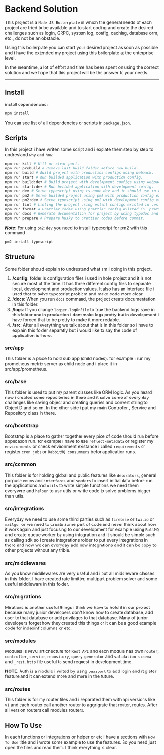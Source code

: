 # Backend Solution

This project is a `Node JS Boilerplate` in which the general needs of each project are tried to be available and to start coding and create the desired challenges such as login, GRPC, system log, config, caching, database orm, etc., do not be an obstacle.

Using this boilerplate you can start your desired project as soon as possible and i have the extended my project using this boilerplate at the enterprise level.

In the meantime, a lot of effort and time has been spent on using the correct solution and we hope that this project will be the answer to your needs.

---

## Install

install dependencies:

```bash
npm install
```

You can see list of all dependencies or scripts in `package.json`.
&nbsp;

## Scripts

In this project i have writen some script and i explate them step by step to undrestand `why` and `how`.
&nbsp;

```bash
npm run kill # Kill or clear port.
npm run prebuild # Remove last build folder before new build.
npm run build # Build project with production configs using webpack.
npm run start # Run builded application with production config.
npm run build:dev # Build project with development configs using webpack.
npm run start:dev # Run builded application with development config.
npm run dev # Serve typescript using ts-node-dev and it should use in development time.
npm run pm2 # Serve builded project using pm2 with production config existed in ecosystem.config.js file.
npm run pm2:dev # Serve typescript using pm2 with development config existed in ecosystem.config.js file.
npm run lint # Linting the project using eslint configs existed in .eslintrc.yml file.
npm run format # Prettier codes using prettier config existed in .prettierrc file.
npm run docs # Generate documentation for project by using typodoc and configuration is in typedoc.json file.
npm run prepare # Prepare husky to prettier codes before commit.
```

_**Note**_: For using `pm2:dev` you need to install typescript for pm2 with this command

```bash
pm2 install typescript
```

## Structure

Some folder should explain to undrestand what am i doing in this project.

1. **/config**: folder is configuration files i used in hole project and it is not secure most of the time. It has three different config files to separate local, development and production values. It also has an interface file i used that to solve typescript problem and make code more clear.
2. /**docs**: When you run `docs` command, the project create documentation in this folder.
3. **/logs**: If you change `logger.logOnFile` to true the backend logs save in this folder and in production i dont make logs pretty but in development i have forced that to be pretty to make it more redable.
4. **/src**: After all everything we talk about that is in this folder so i have to explain this folder separatly but i would like to say the code of application is there.
&nbsp;

### src/app

This folder is a place to hold sub app (child nodes).
for example i run my prometheus metric server as child node and i place it in src/app/prometheus.
&nbsp;

### src/base

This folder is used to put my parent classes like ORM logic. As you heard now i created some repositories in there and it solve some of every day chalanges like saving object and creating queries and convert string to ObjectID and so on.
In the other side i put my main Controller , Service and Repository class in there.
&nbsp;

### src/bootstrap

Bootstrap is a place to gather together every pice of code should run before application run. for example i have to use `reflect-metadata` or register my `environments` or check environment existance i called `requirements` or register `cron jobs` or `RabbitMQ consummers` befor application runs.
&nbsp;

### src/common

This folder is for holding global and public features like `decorators`, general porpuse `enums` and `interfaces` and `seeders` to insert initial data before run the applications and `utils` to write simple functions we need them everyvere and `helper` to use utils or write code to solve problems bigger than utils.
&nbsp;

### src/integrations

Everyday we need to use some third parties such as `firebase` or `twilio` or `mailgun` or we need to create some part of code  and never think about how it work again and just focusing to our development for example using `BullMQ` and create queue worker by using integration and it should be simple such as calling sdk so i create integrations folder to put every integrations in there and now we can everyday add new integrations and it can be copy to other projects without any trible.
&nbsp;

### src/middlewares

As you know middlewares are very useful and i put all middleware classes in this folder. I have created rate limitter, multipart problem solver and some useful middleware in this folder.
&nbsp;

### src/migrations

Mirations is another useful things i think we have to hold it in our project because many junior developers don't know how to create database, add user to that database or add privilages to that database. Many of junior developers forget how they created this things or it can be a good example code for indexinf columns or etc.
&nbsp;

### src/modules

Modules is MVC artichecture for `Rest API` and each module has own `router`, `controller`, `service`, `repository`, `query generator` and `validation schema` and `_rest.http` file useful to send request in development time.

**NOTE**: Auth is a module i writed by using `passport` to add login and register feature and it can extend more and more in the future.
&nbsp;

### src/routes

This folder is for my router files and i separated them with api versions like `v1` and each router call another router to aggrigrate that router, routes. After all version routers call modules routers.
&nbsp;

## How To Use

In each functions or integrations or helper or etc i have a sections with `How To Use` title and i wrote some example to use the features. So you need just open the files and read them. I think everything is clear.
&nbsp;